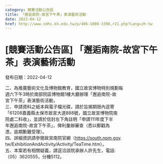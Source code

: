 ```yaml
---
category: 競賽活動公告區
title: 「邂逅南院-故宮下午茶」表演藝術活動
date: 2022-04-12
href: http://www.smhs.kh.edu.tw/p/406-1000-3398,r21.php?Lang=zh-tw
---
```


# [競賽活動公告區] 「邂逅南院-故宮下午茶」表演藝術活動

發布日期：2022-04-12

二、為推廣藝術文化及博物館教育，國立故宮博物特別規劃每  
週六下午3時於南部院區博物館1樓大廳辦理「邂逅南院-故  
宮下午茶」表演藝術活動，  
三、申請資料之紙本與電子檔光碟，請於旨揭期限內逕寄  
「61208嘉義縣太保市故宮大道888號，國立故宮博物院南  
院處二科收」，並請於信封左下角註明「申請111年度下半  
年邂逅南院-故宮下午茶」，俾利彙辦審查（悉以郵戳為  
憑，逾期歉難受理）。  
四、詳細資訊請參閱故宮南院官網（https://south.npm.gov.  
tw/ExhibitionAndActivity/Activity/TeaTime.htm）。  
五、本案若有相關疑義，請逕洽該院承辦人許先生，電話:  
（05）3620555，分機5112。

